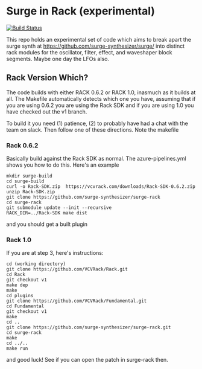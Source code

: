 # Surge in Rack (experimental)

[![Build Status](https://dev.azure.com/surge-synthesizer/surge/_apis/build/status/surge-synthesizer.surge-rack?branchName=master)](https://dev.azure.com/surge-synthesizer/surge/_build/latest?definitionId=3&branchName=master)

This repo holds an experimental set of code which aims to break apart the surge synth at
https://github.com/surge-synthesizer/surge/ into distinct rack modules for the oscillator,
filter, effect, and waveshaper block segments. Maybe one day the LFOs also.

## Rack Version Which?

The code builds with either RACK 0.6.2 or RACK 1.0, inasmuch as it builds at all. The Makefile
automatically detects which one you have, assuming that if you are using 0.6.2 you are using the
Rack SDK and if you are using 1.0 you have checked out the v1 branch.

To build it you need (1) patience, (2) to probably have had a chat with the team on slack. Then
follow one of these directions. Note the makefile

### Rack 0.6.2

Basically build against the Rack SDK as normal. The azure-pipelines.yml shows you how to do this. 
Here's an example

```
mkdir surge-build
cd surge-build
curl -o Rack-SDK.zip  https://vcvrack.com/downloads/Rack-SDK-0.6.2.zip
unzip Rack-SDK.zip
git clone https://github.com/surge-synthesizer/surge-rack
cd surge-rack
git submodule update --init --recursive
RACK_DIR=../Rack-SDK make dist
```

and you should get a built plugin

### Rack 1.0

If you are at step 3, here's instructions:

```
cd (working directory)
git clone https://github.com/VCVRack/Rack.git
cd Rack
git checkout v1
make dep
make
cd plugins
git clone https://github.com/VCVRack/Fundamental.git
cd Fundamental
git checkout v1
make
cd ..
git clone https://github.com/surge-synthesizer/surge-rack.git 
cd surge-rack
make
cd ../..
make run
```

and good luck! See if you can open the patch in surge-rack then.

